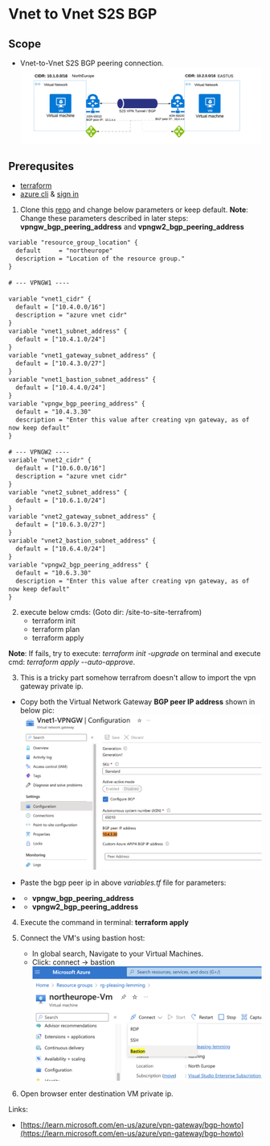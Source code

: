 # Vnet to Vnet S2S BGP

## Scope
- Vnet-to-Vnet S2S BGP peering connection.
![diagram](/pics/Vnet-to-Vnet-BGP.png)
## Prerequsites
- [terraform](https://developer.hashicorp.com/terraform/tutorials/aws-get-started/install-cli)
- [azure cli](https://learn.microsoft.com/en-us/cli/azure/install-azure-cli) & [sign in](https://learn.microsoft.com/en-us/cli/azure/authenticate-azure-cli)

1. Clone this [repo](https://docs.github.com/en/repositories/creating-and-managing-repositories/cloning-a-repository) and change below parameters or keep default. 
**Note**: Change these parameters described in later steps: **vpngw_bgp_peering_address** and
 **vpngw2_bgp_peering_address**
```
variable "resource_group_location" {
  default     = "northeurope"
  description = "Location of the resource group."
}

# --- VPNGW1 ----

variable "vnet1_cidr" {
  default = ["10.4.0.0/16"]
  description = "azure vnet cidr"
}
variable "vnet1_subnet_address" {
  default = ["10.4.1.0/24"]
}
variable "vnet1_gateway_subnet_address" {
  default = ["10.4.3.0/27"]
}
variable "vnet1_bastion_subnet_address" {
  default = ["10.4.4.0/24"]
}
variable "vpngw_bgp_peering_address" {
  default = "10.4.3.30"
  description = "Enter this value after creating vpn gateway, as of now keep default"
}

# --- VPNGW2 ----
variable "vnet2_cidr" {
  default = ["10.6.0.0/16"]
  description = "azure vnet cidr"
}
variable "vnet2_subnet_address" {
  default = ["10.6.1.0/24"]
}
variable "vnet2_gateway_subnet_address" {
  default = ["10.6.3.0/27"]
}
variable "vnet2_bastion_subnet_address" {
  default = ["10.6.4.0/24"]
}
variable "vpngw2_bgp_peering_address" {
  default = "10.6.3.30"
  description = "Enter this value after creating vpn gateway, as of now keep default"
}
```
2. execute below cmds: (Goto dir: /site-to-site-terrafrom)
   - terraform init
   - terraform plan
   - terraform apply

**Note**: If fails, try to execute: *terraform init -upgrade* on terminal and execute cmd: *terraform apply --auto-approve*.

3. This is a tricky part somehow terrafrom doesn't allow to import the vpn gateway private ip. 

- Copy both the Virtual Network Gateway **BGP peer IP address** shown in below pic:
   ![](/pics/bgp_peer_ip_address.png)

- Paste the bgp peer ip in above *variables.tf* file for parameters: 
- - **vpngw_bgp_peering_address** 
- - **vpngw2_bgp_peering_address**

4. Execute the command in terminal: **terraform apply**
  
5. Connect the VM's using bastion host:
   - In global search, Navigate to your Virtual Machines.
   - Click: connect -> bastion
   ![](/pics/bastion_host.png)
6. Open browser enter destination VM private ip.

Links: 
- [https://learn.microsoft.com/en-us/azure/vpn-gateway/bgp-howto](https://learn.microsoft.com/en-us/azure/vpn-gateway/bgp-howto)
